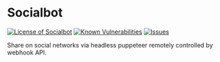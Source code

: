 # Socialbot

<!--Badges-->

 [![License of Socialbot](https://img.shields.io/github/license/hejny/socialbot.svg?style=flat)](https://github.com/hejny/socialbot/blob/master/LICENSE)
 [![Known Vulnerabilities](https://snyk.io/test/github/hejny/socialbot/badge.svg)](https://snyk.io/test/github/hejny/socialbot)
 [![Issues](https://img.shields.io/github/issues/hejny/socialbot.svg?style=flat)](https://github.com/hejny/socialbot/issues)

<!--/Badges-->
 Share on social networks via headless puppeteer remotely controlled by webhook API.
